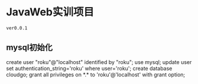 # JavaWeb实训项目  
  
    ver0.0.1  

## mysql初始化
create user "roku"@"localhost" identified by "roku";
use mysql;
update user set authentication_string='roku' where user='roku';
create database cloudgo;
grant all privileges on \*.\* to 'roku'@'localhost' with grant option;

